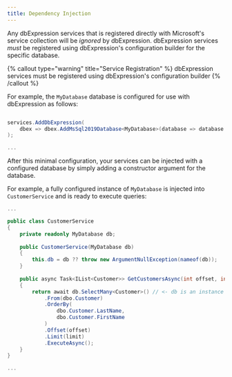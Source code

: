 ```yaml
---
title: Dependency Injection
---
```


Any dbExpression services that is registered directly with Microsoft's service collection will be *ignored* by dbExpression.  dbExpression services *must* be registered using dbExpression's 
configuration builder for the specific database.

{% callout type="warning" title="Service Registration" %}
dbExpression services must be registered using dbExpression's configuration builder
{% /callout %}

For example, the ```MyDatabase``` database is configured for use with dbExpression as follows:
```csharp

services.AddDbExpression(
    dbex => dbex.AddMsSql2019Database<MyDatabase>(database => database.ConnectionString.Use(config.GetConnectionString("MyDatabase")))
);

...
```

After this minimal configuration, your services can be injected with a configured database by simply adding a constructor argument for the database.

For example, a fully configured instance of ```MyDatabase``` is injected into ```CustomerService``` and is ready to execute queries:

```csharp
...

public class CustomerService
{
    private readonly MyDatabase db;
    
    public CustomerService(MyDatabase db)
    {
        this.db = db ?? throw new ArgumentNullException(nameof(db));
    }
    
    public async Task<IList<Customer>> GetCustomersAsync(int offset, int limit)
    {
        return await db.SelectMany<Customer>() // <- db is an instance of MyDatabase
            .From(dbo.Customer)
            .OrderBy(
                dbo.Customer.LastName, 
                dbo.Customer.FirstName
            )
            .Offset(offset)
            .Limit(limit)
            .ExecuteAsync();
    }
}

...
```